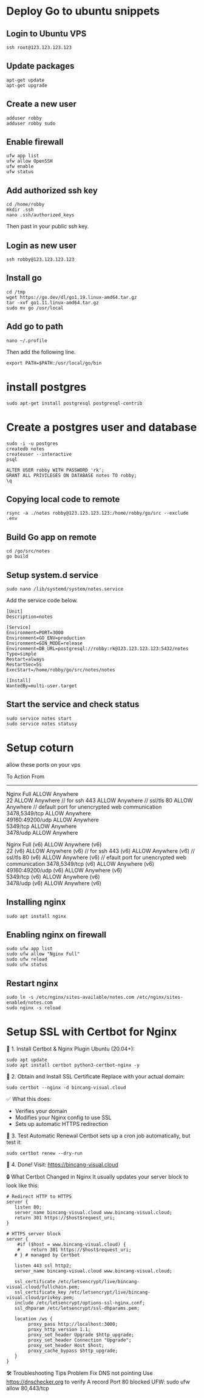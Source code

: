 # Deploy Go to ubuntu snippets

## Login to Ubuntu VPS

```
ssh root@123.123.123.123
```

## Update packages

```
apt-get update
apt-get upgrade
```

## Create a new user

```
adduser robby
adduser robby sudo
```

## Enable firewall

```
ufw app list
ufw allow OpenSSH
ufw enable
ufw status
```

## Add authorized ssh key

```
cd /home/robby
mkdir .ssh
nano .ssh/authorized_keys
```

Then past in your public ssh key.

## Login as new user

```
ssh robby@123.123.123.123
```

## Install go

```
cd /tmp
wget https://go.dev/dl/go1.19.linux-amd64.tar.gz
tar -xvf go1.11.linux-amd64.tar.gz
sudo mv go /usr/local
```

## Add go to path

```
nano ~/.profile
```

Then add the following line.

```
export PATH=$PATH:/usr/local/go/bin
```

# install postgres

```
sudo apt-get install postgresql postgresql-contrib
```

# Create a postgres user and database

```
sudo -i -u postgres
createdb notes
createuser --interactive
psql
```

```
ALTER USER robby WITH PASSWORD 'rk';
GRANT ALL PRIVILEGES ON DATABASE notes TO robby;
\q
```

## Copying local code to remote

```
rsync -a ./notes robby@123.123.123.123:/home/robby/go/src --exclude .env
```

## Build Go app on remote

```
cd /go/src/notes
go build
```

## Setup system.d service

```
sudo nano /lib/systemd/system/notes.service
```

Add the service code below.

```
[Unit]
Description=notes

[Service]
Environment=PORT=3000
Environment=GO_ENV=production
Environment=GIN_MODE=release
Environment=DB_URL=postgresql://robby:rk@123.123.123.123:5432/notes
Type=simple
Restart=always
RestartSec=5s
ExecStart=/home/robby/go/src/notes/notes

[Install]
WantedBy=multi-user.target
```

## Start the service and check status

```
sudo service notes start
sudo service notes statusy
```

# Setup coturn

allow these ports on your vps

To Action From

---

Nginx Full ALLOW Anywhere  
22 ALLOW Anywhere // for ssh
443 ALLOW Anywhere // ssl/tls
80 ALLOW Anywhere // default port for unencrypted web communication
3478,5349/tcp ALLOW Anywhere  
49160:49200/udp ALLOW Anywhere  
5349/tcp ALLOW Anywhere  
3478/udp ALLOW Anywhere

Nginx Full (v6) ALLOW Anywhere (v6)  
22 (v6) ALLOW Anywhere (v6) // for ssh
443 (v6) ALLOW Anywhere (v6) // ssl/tls
80 (v6) ALLOW Anywhere (v6) // efault port for unencrypted web communication
3478,5349/tcp (v6) ALLOW Anywhere (v6)  
49160:49200/udp (v6) ALLOW Anywhere (v6)  
5349/tcp (v6) ALLOW Anywhere (v6)  
3478/udp (v6) ALLOW Anywhere (v6)

## Installing nginx

```
sudo apt install nginx
```

## Enabling nginx on firewall

```
sudo ufw app list
sudo ufw allow "Nginx Full"
sudo ufw reload
sudo ufw status
```

## Restart nginx

```
sudo ln -s /etc/nginx/sites-available/notes.com /etc/nginx/sites-enabled/notes.com
sudo nginx -s reload
```

# Setup SSL with Certbot for Nginx

🔹 1. Install Certbot & Nginx Plugin
Ubuntu (20.04+):

```
sudo apt update
sudo apt install certbot python3-certbot-nginx -y
```

🔹 2. Obtain and Install SSL Certificate
Replace with your actual domain:

```
sudo certbot --nginx -d bincang-visual.cloud
```

✅ What this does:

- Verifies your domain
- Modifies your Nginx config to use SSL
- Sets up automatic HTTPS redirection

🔹 3. Test Automatic Renewal
Certbot sets up a cron job automatically, but test it:

```
sudo certbot renew --dry-run
```

🔹 4. Done! Visit:
https://bincang-visual.cloud

🔒 What Certbot Changed in Nginx
It usually updates your server block to look like this:

```
# Redirect HTTP to HTTPS
server {
   listen 80;
   server_name bincang-visual.cloud www.bincang-visual.cloud;
   return 301 https://$host$request_uri;
}

# HTTPS server block
server {
    #if ($host = www.bincang-visual.cloud) {
    #    return 301 https://$host$request_uri;
   # } # managed by Certbot

   listen 443 ssl http2;
   server_name bincang-visual.cloud www.bincang-visual.cloud;

   ssl_certificate /etc/letsencrypt/live/bincang-visual.cloud/fullchain.pem;
   ssl_certificate_key /etc/letsencrypt/live/bincang-visual.cloud/privkey.pem;
   include /etc/letsencrypt/options-ssl-nginx.conf;
   ssl_dhparam /etc/letsencrypt/ssl-dhparams.pem;

   location /ws {
        proxy_pass http://localhost:3000;
        proxy_http_version 1.1;
        proxy_set_header Upgrade $http_upgrade;
        proxy_set_header Connection "Upgrade";
        proxy_set_header Host $host;
        proxy_cache_bypass $http_upgrade;
   }
}
```

🛠 Troubleshooting Tips
Problem Fix
DNS not pointing Use https://dnschecker.org to verify A record
Port 80 blocked UFW: sudo ufw allow 80,443/tcp
